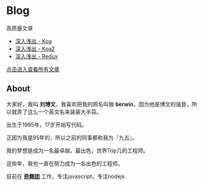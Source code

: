 # Blog

高质量文章
* [深入浅出 - Koa](https://github.com/berwin/Blog/issues/8)
* [深入浅出 - Koa2](https://github.com/berwin/Blog/issues/9)
* [深入浅出 - Redux](https://github.com/berwin/Blog/issues/4)

[点击进入查看所有文章](https://github.com/berwin/Blog/issues)

## About

大家好，我叫 **刘博文**，我喜欢把我的网名叫做 **berwin**，因为他是博文的谐音，所以就弄了这么一个英文名来装装大半蒜。

出生于1995年，17岁开始写代码。

正因为我是95年的，所以之前的同事都称我为『九五』。

我的梦想是成为一名最卓越，最出色，世界Top几的工程师。

这些年，我也一直在努力成为一名出色的工程师。

目前在 **[奇舞团](http://www.75team.com/)** 工作，专注javascript，专注nodejs
